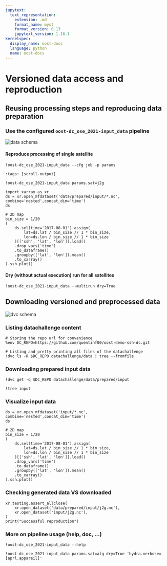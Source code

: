 ```yaml
---
jupytext:
  text_representation:
    extension: .md
    format_name: myst
    format_version: 0.13
    jupytext_version: 1.16.1
kernelspec:
  display_name: oost-docs
  language: python
  name: oost-docs
---
```


# Versioned data access and reproduction


## Reusing processing steps and reproducing data preparation

### Use the configured `oost-dc_ose_2021-input_data` pipeline
![data schema](imgs/data_doc.png)

#### Reproduce processing of single satellite

```{code-cell} ipython3
!oost-dc_ose_2021-input_data --cfg job -p params
```

```{code-cell} ipython3
:tags: [scroll-output]

!oost-dc_ose_2021-input_data params.sat=j2g
```

```{code-cell} ipython3
import xarray as xr
ds = xr.open_mfdataset('data/prepared/input/*.nc', combine='nested',concat_dim='time')
ds
```

```{code-cell} ipython3
# 2D map
bin_size = 1/20
(
    ds.sel(time='2017-08-01').assign(
        lat=ds.lat / bin_size // 1 * bin_size,
        lon=ds.lon / bin_size // 1 * bin_size
    )[['ssh', 'lat', 'lon']].load()
    .drop_vars('time')
    .to_dataframe()
    .groupby(['lat', 'lon']).mean()
    .to_xarray()
).ssh.plot()
```

#### Dry (without actual execution) run for all satellites

```{code-cell} ipython3
!oost-dc_ose_2021-input_data --multirun dry=True
```

## Downloading versioned and preprocessed data

![dvc schema](imgs/dvc_doc.png)
### Listing datachallenge content

```{code-cell} ipython3
# Storing the repo url for convenience
%env DC_REPO=https://github.com/quentinf00/oost-demo-ssh-dc.git
```

```{code-cell} ipython3
# Listing and pretty printing all files of the datachallenge
!dvc ls -R $DC_REPO datachallenge/data | tree --fromfile
```

### Downloading prepared input data

```{code-cell} ipython3
!dvc get -q $DC_REPO datachallenge/data/prepared/input
```

```{code-cell} ipython3
!tree input
```

### Visualize input data

```{code-cell} ipython3
ds = xr.open_mfdataset('input/*.nc', combine='nested',concat_dim='time')
ds
```

```{code-cell} ipython3
# 2D map
bin_size = 1/20
(
    ds.sel(time='2017-08-01').assign(
        lat=ds.lat / bin_size // 1 * bin_size,
        lon=ds.lon / bin_size // 1 * bin_size
    )[['ssh', 'lat', 'lon']].load()
    .drop_vars('time')
    .to_dataframe()
    .groupby(['lat', 'lon']).mean()
    .to_xarray()
).ssh.plot()
```

### Checking generated data VS downloaded

```{code-cell} ipython3
xr.testing.assert_allclose(
    xr.open_dataset('data/prepared/input/j2g.nc'),
    xr.open_dataset('input/j2g.nc'),
)
print("Successful reproduction")
```

### More on pipeline usage (help, doc, ...)

```{code-cell} ipython3
!oost-dc_ose_2021-input_data --help
```

```{code-cell} ipython3
!oost-dc_ose_2021-input_data params.sat=alg dry=True 'hydra.verbose=[aprl.appareil]'
```
